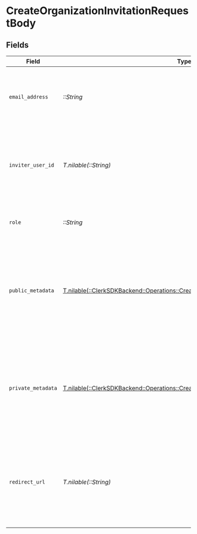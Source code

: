 # CreateOrganizationInvitationRequestBody


## Fields

| Field                                                                                                                                                           | Type                                                                                                                                                            | Required                                                                                                                                                        | Description                                                                                                                                                     |
| --------------------------------------------------------------------------------------------------------------------------------------------------------------- | --------------------------------------------------------------------------------------------------------------------------------------------------------------- | --------------------------------------------------------------------------------------------------------------------------------------------------------------- | --------------------------------------------------------------------------------------------------------------------------------------------------------------- |
| `email_address`                                                                                                                                                 | *::String*                                                                                                                                                      | :heavy_check_mark:                                                                                                                                              | The email address of the new member that is going to be invited to the organization                                                                             |
| `inviter_user_id`                                                                                                                                               | *T.nilable(::String)*                                                                                                                                           | :heavy_minus_sign:                                                                                                                                              | The ID of the user that invites the new member to the organization.<br/>Must be an administrator in the organization.                                           |
| `role`                                                                                                                                                          | *::String*                                                                                                                                                      | :heavy_check_mark:                                                                                                                                              | The role of the new member in the organization                                                                                                                  |
| `public_metadata`                                                                                                                                               | [T.nilable(::ClerkSDKBackend::Operations::CreateOrganizationInvitationPublicMetadata)](../../models/operations/createorganizationinvitationpublicmetadata.md)   | :heavy_minus_sign:                                                                                                                                              | Metadata saved on the organization invitation, read-only from the Frontend API and fully accessible (read/write) from the Backend API.                          |
| `private_metadata`                                                                                                                                              | [T.nilable(::ClerkSDKBackend::Operations::CreateOrganizationInvitationPrivateMetadata)](../../models/operations/createorganizationinvitationprivatemetadata.md) | :heavy_minus_sign:                                                                                                                                              | Metadata saved on the organization invitation, fully accessible (read/write) from the Backend API but not visible from the Frontend API.                        |
| `redirect_url`                                                                                                                                                  | *T.nilable(::String)*                                                                                                                                           | :heavy_minus_sign:                                                                                                                                              | Optional URL that the invitee will be redirected to once they accept the invitation by clicking the join link in the invitation email.                          |